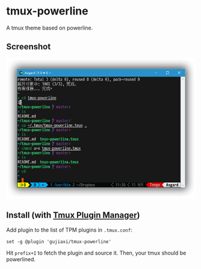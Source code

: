 # tmux-powerline

A tmux theme based on powerline.

## Screenshot

![](screenshot.png)

## Install (with [Tmux Plugin Manager](https://github.com/tmux-plugins/tpm))

Add plugin to the list of TPM plugins in `.tmux.conf`:

    set -g @plugin 'gujiaxi/tmux-powerline'

Hit `prefix+I` to fetch the plugin and source it. Then, your tmux should be powerlined.

